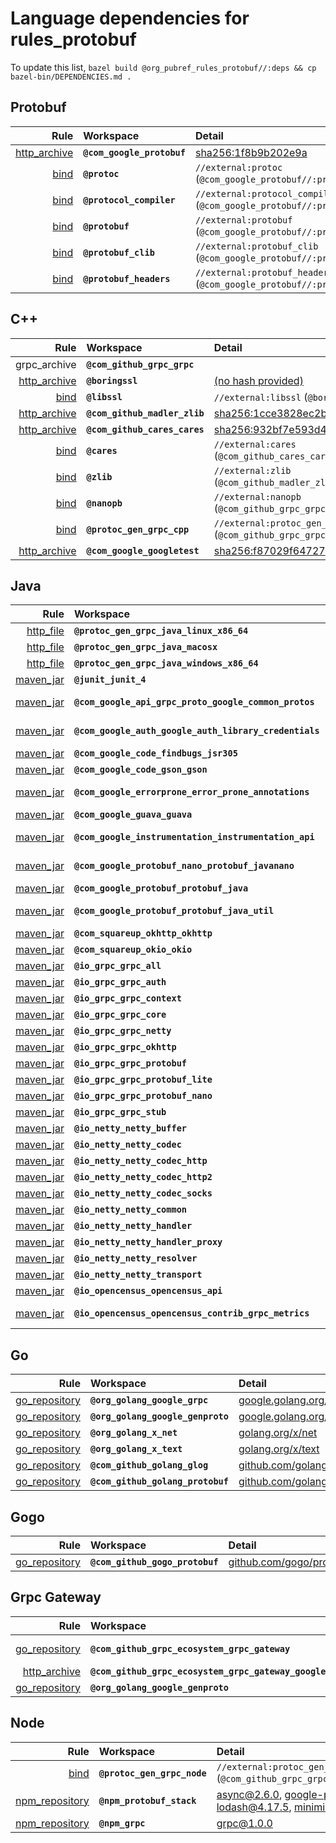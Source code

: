 # Language dependencies for rules_protobuf
To update this list, `bazel build @org_pubref_rules_protobuf//:deps && cp bazel-bin/DEPENDENCIES.md .`

## Protobuf

| Rule | Workspace | Detail |
| ---: | :--- | :--- |
| [http_archive](https://docs.bazel.build/versions/master/be/workspace.html#http_archive) | **`@com_google_protobuf`** | [sha256:1f8b9b202e9a](https://github.com/google/protobuf/archive/v3.5.1.zip) |
| [bind](https://docs.bazel.build/versions/master/be/workspace.html#bind) | **`@protoc`** | `//external:protoc` (`@com_google_protobuf//:protoc`) |
| [bind](https://docs.bazel.build/versions/master/be/workspace.html#bind) | **`@protocol_compiler`** | `//external:protocol_compiler` (`@com_google_protobuf//:protoc`) |
| [bind](https://docs.bazel.build/versions/master/be/workspace.html#bind) | **`@protobuf`** | `//external:protobuf` (`@com_google_protobuf//:protobuf`) |
| [bind](https://docs.bazel.build/versions/master/be/workspace.html#bind) | **`@protobuf_clib`** | `//external:protobuf_clib` (`@com_google_protobuf//:protoc_lib`) |
| [bind](https://docs.bazel.build/versions/master/be/workspace.html#bind) | **`@protobuf_headers`** | `//external:protobuf_headers` (`@com_google_protobuf//:protobuf_headers`) |

## C++

| Rule | Workspace | Detail |
| ---: | :--- | :--- |
| grpc_archive | **`@com_github_grpc_grpc`** |  |
| [http_archive](https://docs.bazel.build/versions/master/be/workspace.html#http_archive) | **`@boringssl`** | [(no hash provided)](https://boringssl.googlesource.com/boringssl/+archive/886e7d75368e3f4fab3f4d0d3584e4abfc557755.tar.gz) |
| [bind](https://docs.bazel.build/versions/master/be/workspace.html#bind) | **`@libssl`** | `//external:libssl` (`@boringssl//:ssl`) |
| [http_archive](https://docs.bazel.build/versions/master/be/workspace.html#http_archive) | **`@com_github_madler_zlib`** | [sha256:1cce3828ec2b](https://github.com/madler/zlib/archive/cacf7f1d4e3d44d871b605da3b647f07d718623f.zip) |
| [http_archive](https://docs.bazel.build/versions/master/be/workspace.html#http_archive) | **`@com_github_cares_cares`** | [sha256:932bf7e593d4](https://github.com/c-ares/c-ares/archive/3be1924221e1326df520f8498d704a5c4c8d0cce.zip) |
| [bind](https://docs.bazel.build/versions/master/be/workspace.html#bind) | **`@cares`** | `//external:cares` (`@com_github_cares_cares//:ares`) |
| [bind](https://docs.bazel.build/versions/master/be/workspace.html#bind) | **`@zlib`** | `//external:zlib` (`@com_github_madler_zlib//:zlib`) |
| [bind](https://docs.bazel.build/versions/master/be/workspace.html#bind) | **`@nanopb`** | `//external:nanopb` (`@com_github_grpc_grpc//third_party/nanopb`) |
| [bind](https://docs.bazel.build/versions/master/be/workspace.html#bind) | **`@protoc_gen_grpc_cpp`** | `//external:protoc_gen_grpc_cpp` (`@com_github_grpc_grpc//:grpc_cpp_plugin`) |
| [http_archive](https://docs.bazel.build/versions/master/be/workspace.html#http_archive) | **`@com_google_googletest`** | [sha256:f87029f64727](https://github.com/google/googletest/archive/7c6353d29a147cad1c904bf2957fd4ca2befe135.zip) |

## Java

| Rule | Workspace | Detail |
| ---: | :--- | :--- |
| [http_file](https://docs.bazel.build/versions/master/be/workspace.html#http_file) | **`@protoc_gen_grpc_java_linux_x86_64`** | [sha256:f20cc8c052ee](https://repo1.maven.org/maven2/io/grpc/protoc-gen-grpc-java/1.9.0/protoc-gen-grpc-java-1.9.0-linux-x86_64.exe) |
| [http_file](https://docs.bazel.build/versions/master/be/workspace.html#http_file) | **`@protoc_gen_grpc_java_macosx`** | [sha256:593937361f99](http://central.maven.org/maven2/io/grpc/protoc-gen-grpc-java/1.9.0/protoc-gen-grpc-java-1.9.0-osx-x86_64.exe) |
| [http_file](https://docs.bazel.build/versions/master/be/workspace.html#http_file) | **`@protoc_gen_grpc_java_windows_x86_64`** | [sha256:28ee62f58f14](https://repo1.maven.org/maven2/io/grpc/protoc-gen-grpc-java/1.9.0/protoc-gen-grpc-java-1.9.0-windows-x86_64.exe) |
| [maven_jar](https://docs.bazel.build/versions/master/be/workspace.html#maven_jar) | **`@junit_junit_4`** | [junit:junit:jar:4.12](http:repo1.maven.org/maven2/junit/junit/jar) (2973d1) |
| [maven_jar](https://docs.bazel.build/versions/master/be/workspace.html#maven_jar) | **`@com_google_api_grpc_proto_google_common_protos`** | [com.google.api.grpc:proto-google-common-protos:1.0.0](http:repo1.maven.org/maven2/com/google/api/grpc/proto-google-common-protos/1.0.0) (86f070) |
| [maven_jar](https://docs.bazel.build/versions/master/be/workspace.html#maven_jar) | **`@com_google_auth_google_auth_library_credentials`** | [com.google.auth:google-auth-library-credentials:0.9.0](http:repo1.maven.org/maven2/com/google/auth/google-auth-library-credentials/0.9.0) (8e2b18) |
| [maven_jar](https://docs.bazel.build/versions/master/be/workspace.html#maven_jar) | **`@com_google_code_findbugs_jsr305`** | [com.google.code.findbugs:jsr305:3.0.0](http:repo1.maven.org/maven2/com/google/code/findbugs/jsr305/3.0.0) (5871fb) |
| [maven_jar](https://docs.bazel.build/versions/master/be/workspace.html#maven_jar) | **`@com_google_code_gson_gson`** | [com.google.code.gson:gson:2.7](http:repo1.maven.org/maven2/com/google/code/gson/gson/2.7) (751f54) |
| [maven_jar](https://docs.bazel.build/versions/master/be/workspace.html#maven_jar) | **`@com_google_errorprone_error_prone_annotations`** | [com.google.errorprone:error_prone_annotations:2.1.2](http:repo1.maven.org/maven2/com/google/errorprone/error_prone_annotations/2.1.2) (6dcc08) |
| [maven_jar](https://docs.bazel.build/versions/master/be/workspace.html#maven_jar) | **`@com_google_guava_guava`** | [com.google.guava:guava:19.0](http:repo1.maven.org/maven2/com/google/guava/guava/19.0) (6ce200) |
| [maven_jar](https://docs.bazel.build/versions/master/be/workspace.html#maven_jar) | **`@com_google_instrumentation_instrumentation_api`** | [com.google.instrumentation:instrumentation-api:0.4.3](http:repo1.maven.org/maven2/com/google/instrumentation/instrumentation-api/0.4.3) (41614a) |
| [maven_jar](https://docs.bazel.build/versions/master/be/workspace.html#maven_jar) | **`@com_google_protobuf_nano_protobuf_javanano`** | [com.google.protobuf.nano:protobuf-javanano:3.0.0-alpha-5](http:repo1.maven.org/maven2/com/google/protobuf/nano/protobuf-javanano/3.0.0-alpha-5) (357e60) |
| [maven_jar](https://docs.bazel.build/versions/master/be/workspace.html#maven_jar) | **`@com_google_protobuf_protobuf_java`** | [com.google.protobuf:protobuf-java:3.5.1](http:repo1.maven.org/maven2/com/google/protobuf/protobuf-java/3.5.1) (8c3492) |
| [maven_jar](https://docs.bazel.build/versions/master/be/workspace.html#maven_jar) | **`@com_google_protobuf_protobuf_java_util`** | [com.google.protobuf:protobuf-java-util:3.5.1](http:repo1.maven.org/maven2/com/google/protobuf/protobuf-java-util/3.5.1) (6e40a6) |
| [maven_jar](https://docs.bazel.build/versions/master/be/workspace.html#maven_jar) | **`@com_squareup_okhttp_okhttp`** | [com.squareup.okhttp:okhttp:2.5.0](http:repo1.maven.org/maven2/com/squareup/okhttp/okhttp/2.5.0) (4de2b4) |
| [maven_jar](https://docs.bazel.build/versions/master/be/workspace.html#maven_jar) | **`@com_squareup_okio_okio`** | [com.squareup.okio:okio:1.6.0](http:repo1.maven.org/maven2/com/squareup/okio/okio/1.6.0) (984766) |
| [maven_jar](https://docs.bazel.build/versions/master/be/workspace.html#maven_jar) | **`@io_grpc_grpc_all`** | [io.grpc:grpc-all:1.9.0](http:repo1.maven.org/maven2/io/grpc/grpc-all/1.9.0) (442dfa) |
| [maven_jar](https://docs.bazel.build/versions/master/be/workspace.html#maven_jar) | **`@io_grpc_grpc_auth`** | [io.grpc:grpc-auth:1.9.0](http:repo1.maven.org/maven2/io/grpc/grpc-auth/1.9.0) (d2eadc) |
| [maven_jar](https://docs.bazel.build/versions/master/be/workspace.html#maven_jar) | **`@io_grpc_grpc_context`** | [io.grpc:grpc-context:1.9.0](http:repo1.maven.org/maven2/io/grpc/grpc-context/1.9.0) (28b083) |
| [maven_jar](https://docs.bazel.build/versions/master/be/workspace.html#maven_jar) | **`@io_grpc_grpc_core`** | [io.grpc:grpc-core:1.9.0](http:repo1.maven.org/maven2/io/grpc/grpc-core/1.9.0) (cf76ab) |
| [maven_jar](https://docs.bazel.build/versions/master/be/workspace.html#maven_jar) | **`@io_grpc_grpc_netty`** | [io.grpc:grpc-netty:1.9.0](http:repo1.maven.org/maven2/io/grpc/grpc-netty/1.9.0) (815738) |
| [maven_jar](https://docs.bazel.build/versions/master/be/workspace.html#maven_jar) | **`@io_grpc_grpc_okhttp`** | [io.grpc:grpc-okhttp:1.9.0](http:repo1.maven.org/maven2/io/grpc/grpc-okhttp/1.9.0) (4e7fbb) |
| [maven_jar](https://docs.bazel.build/versions/master/be/workspace.html#maven_jar) | **`@io_grpc_grpc_protobuf`** | [io.grpc:grpc-protobuf:1.9.0](http:repo1.maven.org/maven2/io/grpc/grpc-protobuf/1.9.0) (94ca24) |
| [maven_jar](https://docs.bazel.build/versions/master/be/workspace.html#maven_jar) | **`@io_grpc_grpc_protobuf_lite`** | [io.grpc:grpc-protobuf-lite:1.9.0](http:repo1.maven.org/maven2/io/grpc/grpc-protobuf-lite/1.9.0) (9dc9c6) |
| [maven_jar](https://docs.bazel.build/versions/master/be/workspace.html#maven_jar) | **`@io_grpc_grpc_protobuf_nano`** | [com.google.protobuf:protobuf-java:3.5.1](http:repo1.maven.org/maven2/com/google/protobuf/protobuf-java/3.5.1) (8c3492) |
| [maven_jar](https://docs.bazel.build/versions/master/be/workspace.html#maven_jar) | **`@io_grpc_grpc_stub`** | [io.grpc:grpc-stub:1.9.0](http:repo1.maven.org/maven2/io/grpc/grpc-stub/1.9.0) (20e310) |
| [maven_jar](https://docs.bazel.build/versions/master/be/workspace.html#maven_jar) | **`@io_netty_netty_buffer`** | [io.netty:netty-buffer:4.1.17.Final](http:repo1.maven.org/maven2/io/netty/netty-buffer/4.1.17.Final) (fdd68f) |
| [maven_jar](https://docs.bazel.build/versions/master/be/workspace.html#maven_jar) | **`@io_netty_netty_codec`** | [io.netty:netty-codec:4.1.17.Final](http:repo1.maven.org/maven2/io/netty/netty-codec/4.1.17.Final) (1d00f5) |
| [maven_jar](https://docs.bazel.build/versions/master/be/workspace.html#maven_jar) | **`@io_netty_netty_codec_http`** | [io.netty:netty-codec-http:4.1.17.Final](http:repo1.maven.org/maven2/io/netty/netty-codec-http/4.1.17.Final) (251d7e) |
| [maven_jar](https://docs.bazel.build/versions/master/be/workspace.html#maven_jar) | **`@io_netty_netty_codec_http2`** | [io.netty:netty-codec-http2:4.1.17.Final](http:repo1.maven.org/maven2/io/netty/netty-codec-http2/4.1.17.Final) (f98440) |
| [maven_jar](https://docs.bazel.build/versions/master/be/workspace.html#maven_jar) | **`@io_netty_netty_codec_socks`** | [io.netty:netty-codec-socks:4.1.17.Final](http:repo1.maven.org/maven2/io/netty/netty-codec-socks/4.1.17.Final) (a159bf) |
| [maven_jar](https://docs.bazel.build/versions/master/be/workspace.html#maven_jar) | **`@io_netty_netty_common`** | [io.netty:netty-common:4.1.17.Final](http:repo1.maven.org/maven2/io/netty/netty-common/4.1.17.Final) (581c8e) |
| [maven_jar](https://docs.bazel.build/versions/master/be/workspace.html#maven_jar) | **`@io_netty_netty_handler`** | [io.netty:netty-handler:4.1.17.Final](http:repo1.maven.org/maven2/io/netty/netty-handler/4.1.17.Final) (18c40f) |
| [maven_jar](https://docs.bazel.build/versions/master/be/workspace.html#maven_jar) | **`@io_netty_netty_handler_proxy`** | [io.netty:netty-handler-proxy:4.1.17.Final](http:repo1.maven.org/maven2/io/netty/netty-handler-proxy/4.1.17.Final) (9330ee) |
| [maven_jar](https://docs.bazel.build/versions/master/be/workspace.html#maven_jar) | **`@io_netty_netty_resolver`** | [io.netty:netty-resolver:4.1.17.Final](http:repo1.maven.org/maven2/io/netty/netty-resolver/4.1.17.Final) (8f386c) |
| [maven_jar](https://docs.bazel.build/versions/master/be/workspace.html#maven_jar) | **`@io_netty_netty_transport`** | [io.netty:netty-transport:4.1.17.Final](http:repo1.maven.org/maven2/io/netty/netty-transport/4.1.17.Final) (958577) |
| [maven_jar](https://docs.bazel.build/versions/master/be/workspace.html#maven_jar) | **`@io_opencensus_opencensus_api`** | [io.opencensus:opencensus-api:0.10.0](http:repo1.maven.org/maven2/io/opencensus/opencensus-api/0.10.0) (46bcf0) |
| [maven_jar](https://docs.bazel.build/versions/master/be/workspace.html#maven_jar) | **`@io_opencensus_opencensus_contrib_grpc_metrics`** | [io.opencensus:opencensus-contrib-grpc-metrics:0.10.0](http:repo1.maven.org/maven2/io/opencensus/opencensus-contrib-grpc-metrics/0.10.0) (e47f91) |

## Go

| Rule | Workspace | Detail |
| ---: | :--- | :--- |
| [go_repository](https://github.com/bazelbuild/rules_go#go_repository) | **`@org_golang_google_grpc`** | [google.golang.org/grpc](https://google.golang.org/grpc/) |
| [go_repository](https://github.com/bazelbuild/rules_go#go_repository) | **`@org_golang_google_genproto`** | [google.golang.org/genproto](https://google.golang.org/genproto/) |
| [go_repository](https://github.com/bazelbuild/rules_go#go_repository) | **`@org_golang_x_net`** | [golang.org/x/net](https://golang.org/x/net/) |
| [go_repository](https://github.com/bazelbuild/rules_go#go_repository) | **`@org_golang_x_text`** | [golang.org/x/text](https://golang.org/x/text/) |
| [go_repository](https://github.com/bazelbuild/rules_go#go_repository) | **`@com_github_golang_glog`** | [github.com/golang/glog](https://github.com/golang/glog/) |
| [go_repository](https://github.com/bazelbuild/rules_go#go_repository) | **`@com_github_golang_protobuf`** | [github.com/golang/protobuf](https://github.com/golang/protobuf/) |

## Gogo

| Rule | Workspace | Detail |
| ---: | :--- | :--- |
| [go_repository](https://github.com/bazelbuild/rules_go#go_repository) | **`@com_github_gogo_protobuf`** | [github.com/gogo/protobuf](https://github.com/gogo/protobuf/) |

## Grpc Gateway

| Rule | Workspace | Detail |
| ---: | :--- | :--- |
| [go_repository](https://github.com/bazelbuild/rules_go#go_repository) | **`@com_github_grpc_ecosystem_grpc_gateway`** | [github.com/grpc-ecosystem/grpc-gateway](https://github.com/grpc-ecosystem/grpc-gateway/) |
| [http_archive](https://docs.bazel.build/versions/master/be/workspace.html#http_archive) | **`@com_github_grpc_ecosystem_grpc_gateway_googleapis`** | [sha256:b8426c25492e](https://github.com/grpc-ecosystem/grpc-gateway/archive/f2862b476edcef83412c7af8687c9cd8e4097c0f.zip) |
| [go_repository](https://github.com/bazelbuild/rules_go#go_repository) | **`@org_golang_google_genproto`** | [google.golang.org/genproto](https://google.golang.org/genproto/) |

## Node

| Rule | Workspace | Detail |
| ---: | :--- | :--- |
| [bind](https://docs.bazel.build/versions/master/be/workspace.html#bind) | **`@protoc_gen_grpc_node`** | `//external:protoc_gen_grpc_node` (`@com_github_grpc_grpc//:grpc_node_plugin`) |
| [npm_repository](https://github.com/pubref/rules_node#npm_repository) | **`@npm_protobuf_stack`** | [async@2.6.0](https://npmjs.org/package/async), [google-protobuf@3.5.0](https://npmjs.org/package/google-protobuf), [lodash@4.17.5](https://npmjs.org/package/lodash), [minimist@1.2.0](https://npmjs.org/package/minimist) |
| [npm_repository](https://github.com/pubref/rules_node#npm_repository) | **`@npm_grpc`** | [grpc@1.0.0](https://npmjs.org/package/grpc) |
